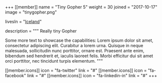 +++
[[member]]
  name = "Tiny Gopher 5"
  weight = 30
  joined = "2017-10-17"
  image = "tinygopher.png"

  livesIn = "[Iceland](https://www.google.com/maps/place/Iceland/)"

  description = """
Really tiny Gopher

Some more text to showcase the capabilities:
Lorem ipsum dolor sit amet, consectetur adipiscing elit.
Curabitur a lorem urna.
Quisque in neque malesuada, sollicitudin nunc porttitor, ornare est.
Praesent ante enim, bibendum sed hendrerit et, iaculis laoreet felis.
Morbi efficitur dui sit amet orci porttitor, nec tincidunt turpis elementum.
"""

  [[member.icons]]
    icon = "fa-twitter"
    link = "#"
  [[member.icons]]
    icon = "fa-facebook"
    link = "#"
  [[member.icons]]
    icon = "fa-linkedin-in"
    link = "#"
+++